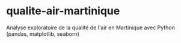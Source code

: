# qualite-air-martinique
Analyse exploratoire de la qualité de l'air en Martinique avec Python (pandas, matplotlib, seaborn)
